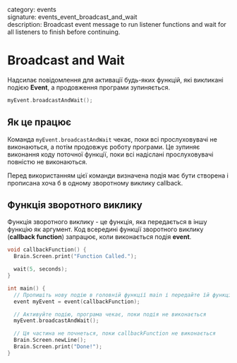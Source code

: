 category: events  
signature: events_event_broadcast_and_wait   
description: Broadcast event message to run listener functions and wait for all listeners to finish before continuing.

# Broadcast and Wait

Надсилає повідомлення для активації будь-яких функцій, які викликані подією **Event**, а продовження програми зупиняється.

```cpp
myEvent.broadcastAndWait();
```

## Як це працює

Команда `myEvent.broadcastAndWait` чекає, поки всі прослуховувачі не виконаються, а потім продовжує роботу програми. Це зупиняє виконання коду поточної функції, поки всі надіслані прослуховувачі повністю не виконаються.

Перед використанням цієї команди визначена подія має бути створена і прописана хоча б в одному зворотному виклику callback.

## Функція зворотного виклику

Функція зворотного виклику - це функція, яка передається в іншу функцію як аргумент. Код всередині функції зворотного виклику (**callback function**) запрацює, коли виконається подія **event**.

```cpp
void callbackFunction() {
  Brain.Screen.print("Function Called.");

  wait(5, seconds);
}

int main() {
  // Пропишіть нову подію в головній функції main і передайте їй функцію callbackFunction
  event myEvent = event(callbackFunction);

  // Активуйте подію, програма чекає, поки подія не виконається
  myEvent.broadcastAndWait();

  // Ця частина не почнеться, поки callbackFunction не виконається
  Brain.Screen.newLine();
  Brain.Screen.print("Done!");
}
```

<advanced>
</advanced>
